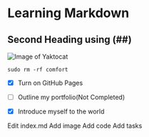 # Learning Markdown
## Second Heading using (##)

![Image of Yaktocat](https://octodex.github.com/images/yaktocat.png)
```
sudo rm -rf comfort
```
- [x] Turn on GitHub Pages
- [ ] Outline my portfolio(Not Completed)
- [x] Introduce myself to the world

















Edit index.md
Add image
Add code
Add tasks


